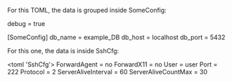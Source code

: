 
<set debug=false User=? />

For this TOML, the data is grouped inside SomeConfig:

<toml>
debug = true

[SomeConfig]
db_name = example_DB
db_host = localhost
db_port = 5432
</toml>

For this one, the data is inside SshCfg:

<toml 'SshCfg'>
ForwardAgent = no
ForwardX11 = no
User = user
Port = 222
Protocol = 2
ServerAliveInterval = 60
ServerAliveCountMax = 30
</toml>
